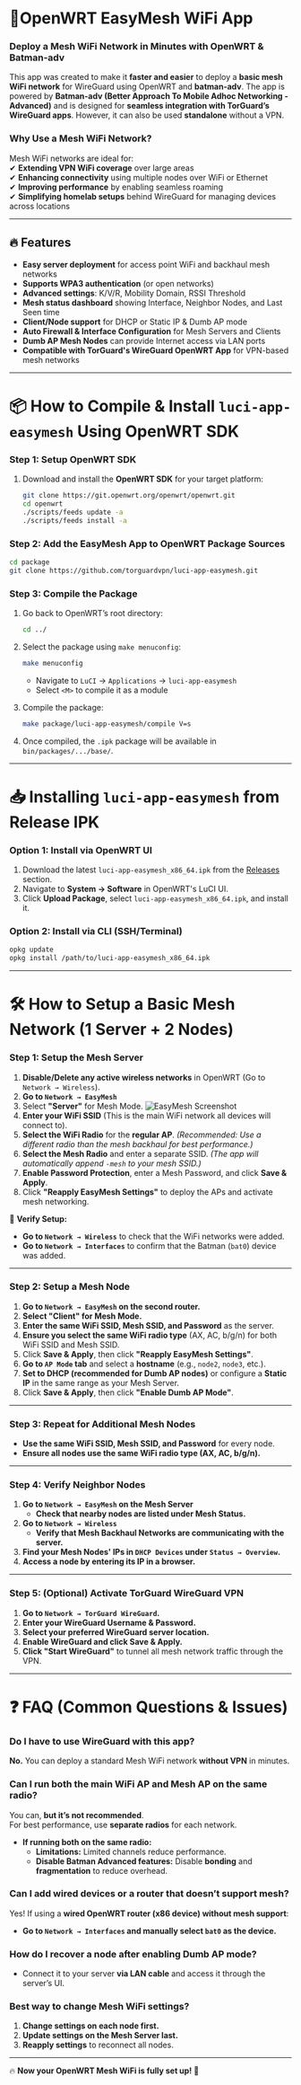# **📶OpenWRT EasyMesh WiFi App**  

### **Deploy a Mesh WiFi Network in Minutes with OpenWRT & Batman-adv**  

This app was created to make it **faster and easier** to deploy a **basic mesh WiFi network** for WireGuard using OpenWRT and **batman-adv**. The app is powered by **Batman-adv (Better Approach To Mobile Adhoc Networking - Advanced)** and is designed for **seamless integration with TorGuard’s WireGuard apps**. However, it can also be used **standalone** without a VPN.  

### **Why Use a Mesh WiFi Network?**  
Mesh WiFi networks are ideal for:  
✔ **Extending VPN WiFi coverage** over large areas  
✔ **Enhancing connectivity** using multiple nodes over WiFi or Ethernet  
✔ **Improving performance** by enabling seamless roaming  
✔ **Simplifying homelab setups** behind WireGuard for managing devices across locations  

---

## **🔥 Features**  

- **Easy server deployment** for access point WiFi and backhaul mesh networks  
- **Supports WPA3 authentication** (or open networks)  
- **Advanced settings**: K/V/R, Mobility Domain, RSSI Threshold  
- **Mesh status dashboard** showing Interface, Neighbor Nodes, and Last Seen time  
- **Client/Node support** for DHCP or Static IP & Dumb AP mode  
- **Auto Firewall & Interface Configuration** for Mesh Servers and Clients  
- **Dumb AP Mesh Nodes** can provide Internet access via LAN ports  
- **Compatible with TorGuard's WireGuard OpenWRT App** for VPN-based mesh networks  

---

# **📦 How to Compile & Install `luci-app-easymesh` Using OpenWRT SDK**  

### **Step 1: Setup OpenWRT SDK**  
1. Download and install the **OpenWRT SDK** for your target platform:  
   ```bash
   git clone https://git.openwrt.org/openwrt/openwrt.git
   cd openwrt
   ./scripts/feeds update -a
   ./scripts/feeds install -a
   ```

### **Step 2: Add the EasyMesh App to OpenWRT Package Sources**  
```bash
cd package
git clone https://github.com/torguardvpn/luci-app-easymesh.git
```

### **Step 3: Compile the Package**  
1. Go back to OpenWRT’s root directory:  
   ```bash
   cd ../
   ```
2. Select the package using `make menuconfig`:  
   ```bash
   make menuconfig
   ```
   - Navigate to `LuCI` → `Applications` → `luci-app-easymesh`  
   - Select `<M>` to compile it as a module  

3. Compile the package:  
   ```bash
   make package/luci-app-easymesh/compile V=s
   ```
4. Once compiled, the `.ipk` package will be available in `bin/packages/.../base/`.  

---

# **📥 Installing `luci-app-easymesh` from Release IPK**  

### **Option 1: Install via OpenWRT UI**  
1. Download the latest `luci-app-easymesh_x86_64.ipk` from the [Releases](https://github.com/torguardvpn/luci-app-easymesh/releases/download/3.8.17/luci-app-easymesh_3.8.17-r1_all.ipk) section.  
2. Navigate to **System → Software** in OpenWRT's LuCI UI.  
3. Click **Upload Package**, select `luci-app-easymesh_x86_64.ipk`, and install it.  

### **Option 2: Install via CLI (SSH/Terminal)**  
```bash
opkg update
opkg install /path/to/luci-app-easymesh_x86_64.ipk
```

---

# **🛠️ How to Setup a Basic Mesh Network (1 Server + 2 Nodes)**  

### **Step 1: Setup the Mesh Server**
1. **Disable/Delete any active wireless networks** in OpenWRT (Go to `Network → Wireless`).  
2. **Go to `Network → EasyMesh`**  
3. Select **"Server"** for Mesh Mode.
   ![EasyMesh Screenshot](https://github.com/torguardvpn/luci-app-easymesh/raw/main/images/1740359253028.png)
5. **Enter your WiFi SSID** (This is the main WiFi network all devices will connect to).  
6. **Select the WiFi Radio** for the **regular AP**. *(Recommended: Use a different radio than the mesh backhaul for best performance.)*  
7. **Select the Mesh Radio** and enter a separate SSID. *(The app will automatically append `-mesh` to your mesh SSID.)*  
8. **Enable Password Protection**, enter a Mesh Password, and click **Save & Apply**.  
9. Click **"Reapply EasyMesh Settings"** to deploy the APs and activate mesh networking.  

🔹 **Verify Setup:**  
- **Go to `Network → Wireless`** to check that the WiFi networks were added.  
- **Go to `Network → Interfaces`** to confirm that the Batman (`bat0`) device was added.  

---

### **Step 2: Setup a Mesh Node**
1. **Go to `Network → EasyMesh` on the second router.**  
2. **Select "Client" for Mesh Mode.**  
3. **Enter the same WiFi SSID, Mesh SSID, and Password** as the server.  
4. **Ensure you select the same WiFi radio type** (AX, AC, b/g/n) for both WiFi SSID and Mesh SSID.  
5. Click **Save & Apply**, then click **"Reapply EasyMesh Settings"**.  
6. **Go to `AP Mode` tab** and select a **hostname** (e.g., `node2`, `node3`, etc.).  
7. **Set to DHCP (recommended for Dumb AP nodes)** or configure a **Static IP** in the same range as your Mesh Server.  
8. Click **Save & Apply**, then click **"Enable Dumb AP Mode"**.  

---

### **Step 3: Repeat for Additional Mesh Nodes**
- **Use the same WiFi SSID, Mesh SSID, and Password** for every node.  
- **Ensure all nodes use the same WiFi radio type (AX, AC, b/g/n).**  

---

### **Step 4: Verify Neighbor Nodes**
1. **Go to `Network → EasyMesh` on the Mesh Server**  
   - **Check that nearby nodes are listed under Mesh Status.**  
2. **Go to `Network → Wireless`**  
   - **Verify that Mesh Backhaul Networks are communicating with the server.**  
3. **Find your Mesh Nodes' IPs in `DHCP Devices` under `Status → Overview`.**  
4. **Access a node by entering its IP in a browser.**  

---

### **Step 5: (Optional) Activate TorGuard WireGuard VPN**
1. **Go to `Network → TorGuard WireGuard`.**  
2. **Enter your WireGuard Username & Password.**  
3. **Select your preferred WireGuard server location.**  
4. **Enable WireGuard and click Save & Apply.**  
5. **Click "Start WireGuard"** to tunnel all mesh network traffic through the VPN.  

---

# **❓ FAQ (Common Questions & Issues)**  

### **Do I have to use WireGuard with this app?**  
**No.** You can deploy a standard Mesh WiFi network **without VPN** in minutes.  

### **Can I run both the main WiFi AP and Mesh AP on the same radio?**  
You can, **but it’s not recommended**.  
For best performance, use **separate radios** for each network.  
- **If running both on the same radio:**  
  - **Limitations:** Limited channels reduce performance.  
  - **Disable Batman Advanced features:** Disable **bonding** and **fragmentation** to reduce overhead.  

### **Can I add wired devices or a router that doesn’t support mesh?**  
Yes! If using a **wired OpenWRT router (x86 device) without mesh support**:  
- **Go to `Network → Interfaces` and manually select `bat0` as the device.**  

### **How do I recover a node after enabling Dumb AP mode?**  
- Connect it to your server **via LAN cable** and access it through the server’s UI.  

### **Best way to change Mesh WiFi settings?**  
1. **Change settings on each node first.**  
2. **Update settings on the Mesh Server last.**  
3. **Reapply settings** to reconnect all nodes.  

---

🔥 **Now your OpenWRT Mesh WiFi is fully set up! 🚀**  

